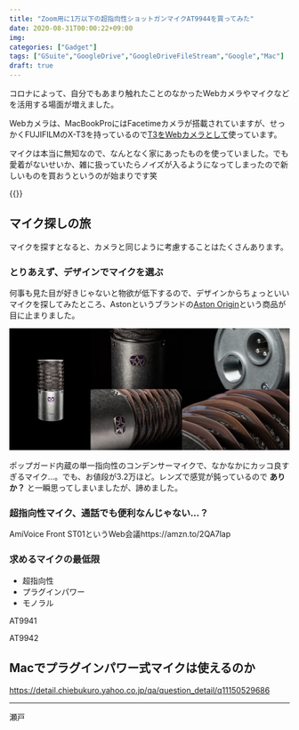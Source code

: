```yaml
---
title: "Zoom用に1万以下の超指向性ショットガンマイクAT9944を買ってみた"
date: 2020-08-31T00:00:22+09:00
img: 
categories: ["Gadget"]
tags: ["GSuite","GoogleDrive","GoogleDriveFileStream","Google","Mac"]
draft: true
---
```


コロナによって、自分でもあまり触れたことのなかったWebカメラやマイクなどを活用する場面が増えました。

Webカメラは、MacBookProにはFacetimeカメラが搭載されていますが、せっかくFUJIFILMのX-T3を持っているので[T3をWebカメラとして](https://2001y.me/blog/camera)使っています。

マイクは本当に無知なので、なんとなく家にあったものを使っていました。でも愛着がないせいか、雑に扱っていたらノイズが入るようになってしまったので新しいものを買おうというのが始まりです笑

{{<ad>}}

## マイク探しの旅

マイクを探すとなると、カメラと同じように考慮することはたくさんあります。

### とりあえず、デザインでマイクを選ぶ

何事も見た目が好きじゃないと物欲が低下するので、デザインからちょっといいマイクを探してみたところ、Astonというブランドの[Aston Origin](https://amzn.to/32GlaJQ)という商品が目に止まりました。

![](../../../images/ast-origin.jpg)

ポップガード内蔵の単一指向性のコンデンサーマイクで、なかなかにカッコ良すぎるマイク...。でも、お値段が3.2万ほど。レンズで感覚が鈍っているので **ありか？** と一瞬思ってしまいましたが、諦めました。

### 超指向性マイク、通話でも便利なんじゃない...？

AmiVoice Front ST01というWeb会議https://amzn.to/2QA7lap

### 求めるマイクの最低限

- 超指向性
- プラグインパワー
- モノラル

AT9941

AT9942

## Macでプラグインパワー式マイクは使えるのか

https://detail.chiebukuro.yahoo.co.jp/qa/question_detail/q11150529686



***

瀬戸